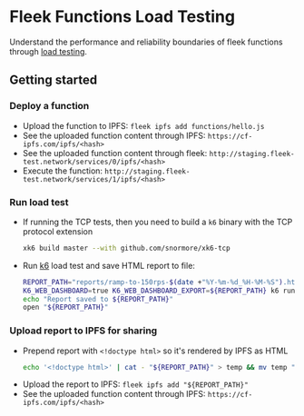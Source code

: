 # Fleek Functions Load Testing

Understand the performance and reliability boundaries of fleek functions through [load testing](https://grafana.com/load-testing/).

## Getting started

### Deploy a function

- Upload the function to IPFS: `fleek ipfs add functions/hello.js`
- See the uploaded function content through IPFS: `https://cf-ipfs.com/ipfs/<hash>`
- See the uploaded function content through fleek: `http://staging.fleek-test.network/services/0/ipfs/<hash>`
- Execute the function: `http://staging.fleek-test.network/services/1/ipfs/<hash>`

### Run load test

- If running the TCP tests, then you need to build a `k6` binary with the TCP protocol extension
  ```sh
  xk6 build master --with github.com/snormore/xk6-tcp
  ```
- Run [k6](https://k6.io/) load test and save HTML report to file:
  ```sh
  REPORT_PATH="reports/ramp-to-150rps-$(date +"%Y-%m-%d_%H-%M-%S").html"
  K6_WEB_DASHBOARD=true K6_WEB_DASHBOARD_EXPORT=${REPORT_PATH} k6 run k6/ramp-to-rps.js
  echo "Report saved to ${REPORT_PATH}"
  open "${REPORT_PATH}"
  ```

### Upload report to IPFS for sharing

- Prepend report with `<!doctype html>` so it's rendered by IPFS as HTML
  ```sh
  echo '<!doctype html>' | cat - "${REPORT_PATH}" > temp && mv temp "${REPORT_PATH}"
  ```
- Upload the report to IPFS: `fleek ipfs add "${REPORT_PATH}"`
- See the uploaded function content through IPFS: `https://cf-ipfs.com/ipfs/<hash>`
